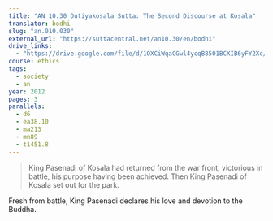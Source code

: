 ```yaml
---
title: "AN 10.30 Dutiyakosala Sutta: The Second Discourse at Kosala"
translator: bodhi
slug: "an.010.030"
external_url: "https://suttacentral.net/an10.30/en/bodhi"
drive_links:
  - "https://drive.google.com/file/d/1OXCiWqaCGwl4ycqB8501BCXIB6yFY2Xc/view?usp=drivesdk"
course: ethics
tags:
  - society
  - an
year: 2012
pages: 3
parallels:
  - d6
  - ea38.10
  - ma213
  - mn89
  - t1451.8
---
```


> King Pasenadi of Kosala had returned from the war front, victorious in battle, his purpose having been achieved. Then King Pasenadi of Kosala set out for the park.

Fresh from battle, King Pasenadi declares his love and devotion to the Buddha.

